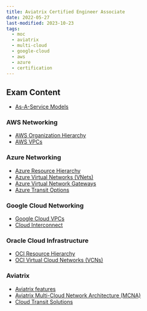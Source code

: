 ```yaml
---
title: Aviatrix Certified Engineer Associate
date: 2022-05-27
last-modified: 2023-10-23
tags:
  - moc
  - aviatrix
  - multi-cloud
  - google-cloud
  - aws
  - azure
  - certification
---
```


## Exam Content

- [As-A-Service Models](notes/As-A-Service%20Models.md)

### AWS Networking

- [AWS Organization Hierarchy](notes/AWS%20Organization%20Hierarchy.md)
- [AWS VPCs](notes/AWS%20VPCs.md)

### Azure Networking

- [Azure Resource Hierarchy](notes/Azure%20Resource%20Hierarchy.md)
- [Azure Virtual Networks (VNets)](notes/Azure%20Virtual%20Networks%20(VNets).md)
- [Azure Virtual Network Gateways](notes/Azure%20Virtual%20Network%20Gateways.md)
- [Azure Transit Options](notes/Azure%20Transit%20Options.md)

### Google Cloud Networking

- [Google Cloud VPCs](notes/Google%20Cloud%20VPCs.md)
- [Cloud Interconnect](notes/Cloud%20Interconnect.md)

### Oracle Cloud Infrastructure

- [OCI Resource Hierarchy](notes/OCI%20Resource%20Hierarchy.md)
- [OCI Virtual Cloud Networks (VCNs)](notes/OCI%20Virtual%20Cloud%20Networks%20(VCNs).md)

### Aviatrix

- [Aviatrix features](notes/moc/Aviatrix.md)
- [Aviatrix Multi-Cloud Network Architecture (MCNA)](notes/Aviatrix%20Multi-Cloud%20Network%20Architecture%20(MCNA).md)
- [Cloud Transit Solutions](notes/Cloud%20Transit%20Solutions.md)
